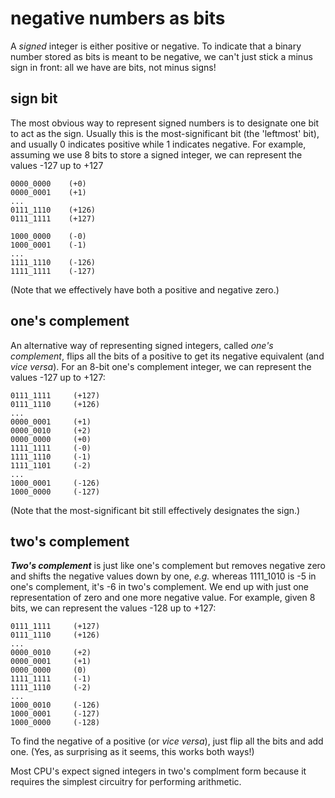 # negative numbers as bits

A *signed* integer is either positive or negative. To indicate that a binary number stored as bits is meant to be negative, we can't just stick a minus sign in front: all we have are bits, not minus signs!

## sign bit

The most obvious way to represent signed numbers is to designate one bit to act as the sign. Usually this is the most-significant bit (the 'leftmost' bit), and usually 0 indicates positive while 1 indicates negative. For example, assuming we use 8 bits to store a signed integer, we can represent the values -127 up to +127 

```
0000_0000    (+0)
0000_0001    (+1)
...
0111_1110    (+126)
0111_1111    (+127)

1000_0000    (-0)
1000_0001    (-1)
...
1111_1110    (-126)
1111_1111    (-127)
```

(Note that we effectively have both a positive and negative zero.)

## one's complement

An alternative way of representing signed integers, called *one's complement*, flips all the bits of a positive to get its negative equivalent (and *vice versa*). For an 8-bit one's complement integer, we can represent the values -127 up to +127:

```
0111_1111     (+127)
0111_1110     (+126)
...
0000_0001     (+1)
0000_0010     (+2)
0000_0000     (+0)
1111_1111     (-0)
1111_1110     (-1)
1111_1101     (-2)
...
1000_0001     (-126)
1000_0000     (-127)
```

(Note that the most-significant bit still effectively designates the sign.)

## two's complement

***Two's complement*** is just like one's complement but removes negative zero and shifts the negative values down by one, *e.g.* whereas 1111_1010 is -5 in one's complement, it's -6 in two's complement. We end up with just one representation of zero and one more negative value. For example, given 8 bits, we can represent the values -128 up to +127:

```
0111_1111     (+127)
0111_1110     (+126)
...
0000_0010     (+2)
0000_0001     (+1)
0000_0000     (0)
1111_1111     (-1)
1111_1110     (-2)
...
1000_0010     (-126)
1000_0001     (-127)
1000_0000     (-128)
```

To find the negative of a positive (or *vice versa*), just flip all the bits and add one. (Yes, as surprising as it seems, this works both ways!)

Most CPU's expect signed integers in two's complment form because it requires the simplest circuitry for performing arithmetic.
